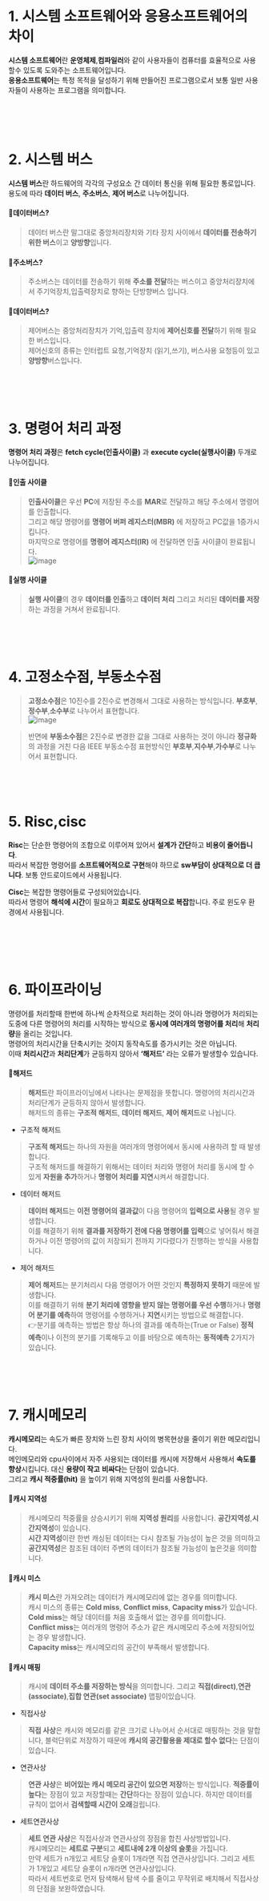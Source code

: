 # 1. 시스템 소프트웨어와 응용소프트웨어의 차이 
**시스템 소프트웨어**란 **운영체제**,**컴파일러**와 같이 사용자들이 컴퓨터를 효율적으로 사용할수 있도록 도와주는 소프트웨어입니다.  
**응용소프트웨어**는 특정 목적을 달성하기 위해 만들어진 프로그램으로서 보통 일반 사용자들이 사용하는 프로그램을 의미합니다. 
<br/>  
<br/>  
<br/>  

# 2. 시스템 버스  
**시스템 버스**란 하드웨어의 각각의 구성요소 간 데이터 통신을 위해 필요한 통로입니다.  
용도에 따라 **데이터 버스**, **주소버스**, **제어 버스**로 나누어집니다.  

#### **📝데이터버스?**  
>데이터 버스란 말그대로 중앙처리장치와 기타 장치 사이에서 **데이터를 전송하기 위한 버스**이고 **양방향**입니다.  
#### **📝주소버스?**  
>주소버스는 데이터를 전송하기 위해 **주소를 전달**하는 버스이고 중앙처리장치에서 주기억장치,입출력장치로 향하는 단방향버스 입니다.  
#### **📝데이터버스?**  
>제어버스는 중앙처리장치가 기억,입출력 장치에 **제어신호를 전달**하기 위해 필요한 버스입니다.  
제어신호의 종류는 인터럽트 요청,기억장치 (읽기,쓰기), 버스사용 요청등이 있고 **양방향**버스입니다.  
<br/>  
<br/>  
<br/>  

# 3. 명령어 처리 과정  
**명령어 처리 과정**은 **fetch cycle(인출사이클)** 과 **execute cycle(실행사이클)** 두개로 나누어집니다. 
  
#### **📝인출 사이클**  
>**인출사이클**은 우선 **PC**에 저장된 주소를 **MAR**로 전달하고 해당 주소에서 명령어를 인출합니다.  
그리고 해당 명령어를 **명령어 버퍼 레지스터(MBR)** 에 저장하고 PC값을 1증가시킵니다.  
마지막으로 명령어를 **명령어 레지스터(IR)** 에 전달하면 인출 사이클이 완료됩니다.  
![image](https://user-images.githubusercontent.com/49298852/141679596-38b5aac0-ac20-4651-b26a-db3d9daa136a.png)  
#### **📝실행 사이클**  
>**실행 사이클**의 경우 **데이터를 인출**하고 **데이터 처리** 그리고 처리된 **데이터를 저장**하는 과정을 거쳐서 완료됩니다. 
<br/>  
<br/>  
<br/>  

# 4. 고정소수점, 부동소수점   
>**고정소수점**은 10진수를 2진수로 변경해서 그대로 사용하는 방식입니다. **부호부**,**정수부**,**소수부**로 나누어서 표현합니다.  
![image](https://user-images.githubusercontent.com/49298852/141679802-8158834f-9034-429b-ba40-ffec7d6f9827.png)

>반면에 **부동소수점**은 2진수로 변경한 값을 그대로 사용하는 것이 아니라 **정규화**의 과정을 거친 다음 IEEE 부동소수점 표현방식인 **부호부**,**지수부**,**가수부**로 나누어서 표현합니다.  
<br/>  
<br/>  
<br/>  

# 5. Risc,cisc   
**Risc**는 단순한 명령어의 조합으로 이루어져 있어서 **설계가 간단**하고 **비용이 줄어듭니다**.  
따라서 복잡한 명령어를 **소프트웨어적으로 구현**해야 하므로 **sw부담이 상대적으로 더 큽니다**. 보통 안드로이드에서 사용됩니다.  
  
**Cisc**는 복잡한 명령어들로 구성되어있습니다.  
따라서 명령어 **해석에 시간**이 필요하고 **회로도 상대적으로 복잡**합니다. 주로 윈도우 환경에서 사용됩니다.  
<br/>  
<br/>  
<br/>  

# 6. 파이프라이닝  
명령어를 처리할때 한번에 하나씩 순차적으로 처리하는 것이 아니라 명령어가 처리되는 도중에 다른 명령어의 처리를 시작하는 방식으로 **동시에 여러개의 명령어를 처리**해 **처리량**을 올리는 것입니다.  
명령어의 처리시간을 단축시키는 것이지 동작속도를 증가시키는 것은 아닙니다.  
이때 **처리시간**과 **처리단계**가 균등하지 않아서 **‘해저드’** 라는 오류가 발생할수 있습니다. 
  
#### **📝해저드**  
>**해저드**란 파이프라이닝에서 나타나는 문제점을 뜻합니다. 명령어의 처리시간과 처리단계가 균등하지 않아서 발생합니다.  
해저드의 종류는 **구조적 해저드**, **데이터 해저드**, **제어 해저드**로 나뉩니다.  
* 구조적 해저드  
> **구조적 해저드**는 하나의 자원을 여러개의 명령어에서 동시에 사용하려 할 때 발생합니다.  
> 구조적 해저드를 해결하기 위해서는 데이터 처리와 명령어 처리를 동시에 할 수 있게 **자원을 추가**하거나 **명령어 처리를 지연**시켜서 해결합니다. 
* 데이터 해저드  
> **데이터 해저드**는 **이전 명령어의 결과값**이 다음 명령어의 **입력으로 사용**될 경우 발생합니다.  
> 이를 해결하기 위해 **결과를 저장하기 전에 다음 명령어를 입력**으로 넣어줘서 해결하거나 이전 명령어의 값이 저장되기 전까지 기다렸다가 진행하는 방식을 사용합니다. 
* 제어 해저드
> **제어 해저드**는 분기처리시 다음 명령어가 어떤 것인지 **특정하지 못하기** 때문에 발생합니다.  
> 이를 해결하기 위해 **분기 처리에 영향을 받지 않는 명령어를 우선 수행**하거나 **명령어 분기를 예측**하여 명령어를 수행하거나 **지연**시키는 방법으로 해결합니다.  
👉분기를 예측하는 방법은 항상 하나의 결과를 예측하는(True or False) **정적 예측**이나 이전의 분기를 기록해두고 이를 바탕으로 예측하는 **동적예측** 2가지가 있습니다. 
<br/>  
<br/>  
<br/>  

# 7. 캐시메모리
**캐시메모리**는 속도가 빠른 장치와 느린 장치 사이의 병목현상을 줄이기 위한 메모리입니다.  
메인메모리와 cpu사이에서 자주 사용되는 데이터를 캐시에 저장해서 사용해서 **속도를 향상**시킵니다. 대신 **용량이 작고** **비싸다**는 단점이 있습니다.  
그리고 **캐시 적중률(hit)** 을 높이기 위해 지역성의 원리를 사용합니다.  
  
#### **📝캐시 지역성**  
> 캐시메모리 적중률을 상승시키기 위해 **지역성 원리**를 사용합니다. **공간지역성**,**시간지역성**이 있습니다.  
**시간 지역성**이란 한번 캐싱된 데이터는 다시 참조될 가능성이 높은 것을 의미하고 **공간지역성**은 참조된 데이터 주변의 데이터가 참조될 가능성이 높은것을 의미합니다. 
  
#### **📝캐시 미스**  
> **캐시 미스**란 가져오려는 데이터가 캐시메모리에 없는 경우를 의미합니다.  
캐시 미스의 종류는 **Cold miss**, **Conflict miss**, **Capacity miss**가 있습니다. 
**Cold miss**는 해당 데이터를 처음 호출해서 없는 경우를 의미합니다.  
**Conflict miss**는 여러개의 명령어 주소가 같은 캐시메모리 주소에 저장되어있는 경우 발생합니다.  
**Capacity miss**는 캐시메모리의 공간이 부족해서 발생합니다.  
  
#### **📝캐시 매핑**  
> 캐시에 **데이터 주소를 저장하는 방식**을 의미합니다. 그리고 **직접(direct)**,**연관(associate)**,**집합 연관(set associate)** 맵핑이있습니다.  

* 직접사상  
> **직접 사상**은 캐시와 메모리를 같은 크기로 나누어서 순서대로 매핑하는 것을 말합니다, 블럭단위로 저장하기 때문에 **캐시의 공간활용을 제대로 할수 없다**는 단점이있습니다.  

* 연관사상  
> **연관 사상**은 **비어있는 캐시 메모리 공간이 있으면 저장**하는 방식입니다. **적중률이 높다**는 장점이 있고 저장할때는 **간단**하다는 장점이 있습니다. 하지만 데이터를 규칙이 없어서 **검색할때 시간이 오래**걸립니다.  

* 세트연관사상  
> **세트 연관 사상**은 직접사상과 연관사상의 장점을 합친 사상방법입니다.  
> 캐시메모리는 **세트로 구분**되고 **세트내에 2개 이상의 슬롯**을 가집니다.  
> 만약 세트가 n개있고 세트당 슬롯이 1개라면 직접 연관사상입니다.  그리고 세트가 1개있고 세트당 슬롯이 n개라면 연관사상입니다.  
> 따라서 세트번호로 먼저 탐색해서 탐색 수를 줄이고 무작위로 배치해서 직접사상의 단점을 보완하였습니다.  
